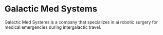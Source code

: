 # Galactic Med Systems

Galactic Med Systems is a company that specializes in ai robotic surgery for medical emergencies during intergalactic travel.
